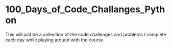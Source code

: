 # 100_Days_of_Code_Challanges_Python
This will just be a collection of the code challenges and problems I complete each day while playing around with the course.
